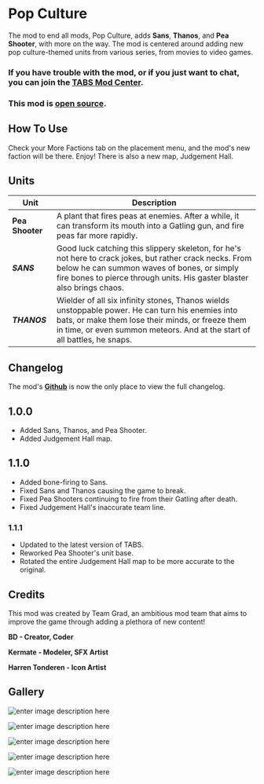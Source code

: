 ﻿
# Pop Culture

The mod to end all mods, Pop Culture, adds **Sans**, **Thanos**, and **Pea Shooter**, with more on the way. The mod is centered around adding new pop culture-themed units from various series, from movies to video games.

### If you have trouble with the mod, or if you just want to chat, you can join the [TABS Mod Center](https://discord.gg/zrs44qyp7S).

### This mod is [**open source**](https://github.com/donkeyrat/PopCulture).

## How To Use

Check your More Factions tab on the placement menu, and the mod's new faction will be there. Enjoy! There is also a new map, Judgement Hall.

## Units

| Unit | Description |
|-|-|
| **Pea Shooter** | A plant that fires peas at enemies. After a while, it can transform its mouth into a Gatling gun, and fire peas far more rapidly. |
| ***SANS*** | Good luck catching this slippery skeleton, for he's not here to crack jokes, but rather crack necks. From below he can summon waves of bones, or simply fire bones to pierce through units. His gaster blaster also brings chaos. |
| ***THANOS*** | Wielder of all six infinity stones, Thanos wields unstoppable power. He can turn his enemies into bats, or make them lose their minds, or freeze them in time, or even summon meteors. And at the start of all battles, he snaps. |

## Changelog

The mod's [**Github**](https://github.com/donkeyrat/PopCulture) is now the only place to view the full changelog.

## 1.0.0

 - Added Sans, Thanos, and Pea Shooter.
 - Added Judgement Hall map.

## 1.1.0

 - Added bone-firing to Sans.
 - Fixed Sans and Thanos causing the game to break.
 - Fixed Pea Shooters continuing to fire from their Gatling after death.
 - Fixed Judgement Hall's inaccurate team line.

### 1.1.1

 - Updated to the latest version of TABS.
 - Reworked Pea Shooter's unit base.
 - Rotated the entire Judgement Hall map to be more accurate to the original.

## Credits

This mod was created by Team Grad, an ambitious mod team that aims to improve the game through adding a plethora of new content!

**BD - Creator, Coder**

**Kermate - Modeler, SFX Artist**

**Harren Tonderen - Icon Artist**

## Gallery

![enter image description here](https://i.gyazo.com/1e3debbd7d1003d33706410642c6055a.jpg)

![enter image description here](https://i.gyazo.com/6df30024c0b1911c9e37e46878f13327.jpg)

![enter image description here](https://i.gyazo.com/e8a9cea9cbe0123edfeb87461cf41f94.jpg)

![enter image description here](https://i.gyazo.com/470d2959d3e1de9f21cde956e00faedf.jpg)

![enter image description here](https://i.gyazo.com/9fb466486683640e041fa49c845599de.jpg)
